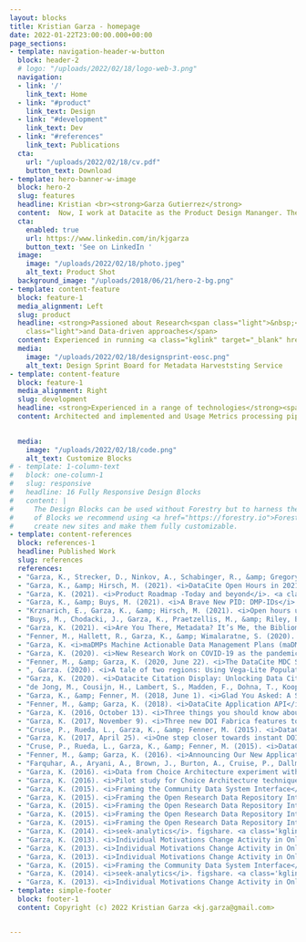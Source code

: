 ```yaml
---
layout: blocks
title: Kristian Garza - homepage
date: 2022-01-22T23:00:00.000+00:00
page_sections:
- template: navigation-header-w-button
  block: header-2
  # logo: "/uploads/2022/02/18/logo-web-3.png"
  navigation:
  - link: '/'
    link_text: Home
  - link: "#product"
    link_text: Design
  - link: "#development"
    link_text: Dev
  - link: "#references"
    link_text: Publications
  cta:
    url: "/uploads/2022/02/18/cv.pdf"
    button_text: Download
- template: hero-banner-w-image
  block: hero-2
  slug: features
  headline: Kristian <br><strong>Garza Gutierrez</strong>
  content:  Now, I work at Datacite as the Product Design Mananger. The goal is to bring the value of state-of-the-art design thinking practices to the Open Science Community and specially to design stat-of-the-art PID services.
  cta:
    enabled: true
    url: https://www.linkedin.com/in/kjgarza
    button_text: 'See on LinkedIn '
  image:
    image: "/uploads/2022/02/18/photo.jpeg"
    alt_text: Product Shot
  background_image: "/uploads/2018/06/21/hero-2-bg.png"
- template: content-feature
  block: feature-1
  media_alignment: Left
  slug: product
  headline: <strong>Passioned about Research<span class="light">&nbsp;</span></strong><span
    class="light">and Data-driven approaches</span>
  content: Experienced in running <a class="kglink" target="_blank" href="https://miro.com/app/board/o9J_kg4jVgQ=/">Design Sprints</a>, Group-based expert walkthroughs, <a class="kglink" target="_blank" href="https://miro.com/app/board/uXjVOZtNNlI=/?share_link_id=691813336807">Lighting Decision Jams</a> for complex apps in specialized domains.
  media:
    image: "/uploads/2022/02/18/designsprint-eosc.png"
    alt_text: Design Sprint Board for Metadata Harveststing Service
- template: content-feature
  block: feature-1
  media_alignment: Right
  slug: development
  headline: <strong>Experienced in a range of technologies</strong><span class="light"> used in front-end, back-end and infrastructure.</span>
  content: Architected and implemented and Usage Metrics processing pipeline <a class="kglink" target="_blank" href="https://github.com/datacite/sashimi">(inc. REST API, queueing, display)</a> that is currently used by hundreds of organizations worldwide. Engineered the developed a set of web components <a class="kglink" target="_blank" href="https://github.com/datacite/spitz">(in VueJs, using CustomElements)</a> that targeted customers with low development resourcing. Experienced on setting up AWS infrastructure using <a class="kglink" target="_blank" href="https://github.com/datacite/mastino"> Terraform </a>, to developing front-end apps in both <a class="kglink" target="_blank" href="https://github.com/datacite/bracco">React</a> and <a class="kglink" target="_blank" href="https://github.com/datacite/bracco">Ember</a>. Passing through developing <a class="kglink" target="_blank" href="https://github.com/datacite/lupo"> Rails-based REST</a> and <a class="kglink" target="_blank" href="https://github.com/datacite/lupo/tree/master/app/graphql"> GraphQL APIs</a> 

 
  media:
    image: "/uploads/2022/02/18/code.png"
    alt_text: Customize Blocks
# - template: 1-column-text
#   block: one-column-1
#   slug: responsive
#   headline: 16 Fully Responsive Design Blocks
#   content: |
#     The Design Blocks can be used without Forestry but to harness the power
#     of Blocks we recommend using <a href="https://forestry.io">Forestry</a>". Once the site is imported you can immediately
#     create new sites and make them fully customizable.
- template: content-references
  block: references-1
  headline: Published Work
  slug: references
  references: 
  - "Garza, K., Strecker, D., Ninkov, A., Schabinger, R., &amp; Gregory, K. (2021). <i>DFG to OECD subject classification Mapping</i> (Version 1.0). Zenodo. <a class='kglink' target='_blank' href='https://doi.org/10.5281/ZENODO.5176121'>https://doi.org/10.5281/ZENODO.5176121</a>"
  - "Garza, K., &amp; Hirsch, M. (2021). <i>DataCite Open Hours in 2021</i>. <a class='kglink' target='_blank' href='https://doi.org/10.5438/KW4K-Q070'>https://doi.org/10.5438/KW4K-Q070</a>"
  - "Garza, K. (2021). <i>Product Roadmap -Today and beyond</i>. <a class='kglink' target='_blank' href='https://doi.org/10.5281/ZENODO.5534129'>https://doi.org/10.5281/ZENODO.5534129</a>"
  - "Garza, K., &amp; Buys, M. (2021). <i>A Brave New PID: DMP-IDs</i>. <a class='kglink' target='_blank' href='https://doi.org/10.5438/J22A-5D79'>https://doi.org/10.5438/J22A-5D79</a>"
  - "Krznarich, E., Garza, K., &amp; Hirsch, M. (2021). <i>Open hours updates: Spring re-launch open hours for consortium leads</i>. <a class='kglink' target='_blank' href='https://doi.org/10.5438/2NPS-H961'>https://doi.org/10.5438/2NPS-H961</a>"
  - "Buys, M., Chodacki, J., Garza, K., Praetzellis, M., &amp; Riley, B. (2021). <i>You shoulda put a PID on it: Leveraging the PID Graph for DMPs</i>. <a class='kglink' target='_blank' href='https://doi.org/10.5281/ZENODO.4487522'>https://doi.org/10.5281/ZENODO.4487522</a>"
  - "Garza, K. (2021). <i>Are You There, Metadata? It’s Me, the Bibliometrician</i>. <a class='kglink' target='_blank' href='https://doi.org/10.5438/J4XV-Y945'>https://doi.org/10.5438/J4XV-Y945</a>"
  - "Fenner, M., Hallett, R., Garza, K., &amp; Wimalaratne, S. (2020). <i>Frontend for the DataCite Commons service</i> (Version 1.0.4) [Computer software]. DataCite. <a class='kglink' target='_blank' href='https://doi.org/10.14454/QGK4-ZS88'>https://doi.org/10.14454/QGK4-ZS88</a>"
  - "Garza, K. <i>maDMPs Machine Actionable Data Management Plans (maDMPs) demonstration.</i> (Version 1.0.0) [Computer software]. DataCite. <a class='kglink' target='_blank' href='https://doi.org/10.14454/W67K-5373'>https://doi.org/10.14454/W67K-5373</a>"
  - "Garza, K. (2020). <i>New Research Work on COVID-19 as the pandemic develops</i>. Zenodo. <a class='kglink' target='_blank' href='https://doi.org/10.5281/ZENODO.3903381'>https://doi.org/10.5281/ZENODO.3903381</a>"
  - "Fenner, M., &amp; Garza, K. (2020, June 22). <i>The DataCite MDC Stack</i>. <a class='kglink' target='_blank' href='https://doi.org/10.5438/V9PP-7A27'>https://doi.org/10.5438/V9PP-7A27</a>"
  - ", Garza. (2020). <i>A tale of two regions: Using Vega-Lite Population Pyramid to explore PIDs populations</i>. Zenodo. <a class='kglink' target='_blank' href='https://doi.org/10.5281/ZENODO.3895556'>https://doi.org/10.5281/ZENODO.3895556</a>"
  - "Garza, K. (2020). <i>Datacite Citation Display: Unlocking Data Citations</i>. <a class='kglink' target='_blank' href='https://doi.org/10.5438/1843-K679'>https://doi.org/10.5438/1843-K679</a>"
  - "de Jong, M., Cousijn, H., Lambert, S., Madden, F., Dohna, T., Koop-Jakobsen, K., &amp; Garza, K. (2019). <i>Project FREYA: Connecting Open Knowledge in the European Open Science Cloud - Materials</i>. <a class='kglink' target='_blank' href='https://doi.org/10.5281/ZENODO.3517852'>https://doi.org/10.5281/ZENODO.3517852</a>"
  - "Garza, K., &amp; Fenner, M. (2018, June 1). <i>Glad You Asked: A Snapshot of the Current State of Data Citation</i>. <a class='kglink' target='_blank' href='https://doi.org/10.5438/H16Y-3D72'>https://doi.org/10.5438/H16Y-3D72</a>"
  - "Fenner, M., &amp; Garza, K. (2018). <i>DataCite Application API</i>. DataCite. <a class='kglink' target='_blank' href='https://doi.org/10.5438/8GB0-V673'>https://doi.org/10.5438/8GB0-V673</a>"
  - "Garza, K. (2016, October 13). <i>Three things you should know about our new DOI Citation Formatting service</i>. <a class='kglink' target='_blank' href='https://doi.org/10.5438/DC13-VP4J'>https://doi.org/10.5438/DC13-VP4J</a>"
  - "Garza, K. (2017, November 9). <i>Three new DOI Fabrica features to simplify account management</i>. <a class='kglink' target='_blank' href='https://doi.org/10.5438/SPFD-GH73'>https://doi.org/10.5438/SPFD-GH73</a>"
  - "Cruse, P., Rueda, L., Garza, K., &amp; Fenner, M. (2015). <i>DataCite Blog</i>. <a class='kglink' target='_blank' href='https://doi.org/10.5438/0007-NW90'>https://doi.org/10.5438/0007-NW90</a>"
  - "Garza, K. (2017, April 25). <i>One step closer towards instant DOI search results</i>. <a class='kglink' target='_blank' href='https://doi.org/10.5438/0000-02ZN'>https://doi.org/10.5438/0000-02ZN</a>"
  - "Cruse, P., Rueda, L., Garza, K., &amp; Fenner, M. (2015). <i>DataCite Blog</i> (Version 1.0). DataCite. <a class='kglink' target='_blank' href='https://doi.org/10.5438/0000-00SS'>https://doi.org/10.5438/0000-00SS</a>"
  - "Fenner, M., &amp; Garza, K. (2016). <i>Announcing Our New Application Developer</i>. <a class='kglink' target='_blank' href='https://doi.org/10.5438/Y131-YX9D'>https://doi.org/10.5438/Y131-YX9D</a>"
  - "Farquhar, A., Aryani, A., Brown, J., Burton, A., Cruise, P., Dallmeier-Thiessen, S., Dappert, A., Dasler, R., Demeranville, T., Diepenbroek, M., Duine, M., Fenner, M., Garza, K., Groth, P., Haak, L., Kiermer, V., Kotarski, R., MacCallum, C., McEntyre, J., … Vision, T. (2015). <i>Technical and Human Infrastructure for Open Research (THOR)</i>. DataCite. <a class='kglink' target='_blank' href='https://doi.org/10.5438/6423'>https://doi.org/10.5438/6423</a>"
  - "Garza, K. (2016). <i>Data from Choice Architecture experiment with Experts</i> [Data set]. Zenodo. <a class='kglink' target='_blank' href='https://doi.org/10.5281/ZENODO.48457'>https://doi.org/10.5281/ZENODO.48457</a>"
  - "Garza, K. (2016). <i>Pilot study for Choice Architecture techniques</i> [Data set]. Zenodo. <a class='kglink' target='_blank' href='https://doi.org/10.5281/ZENODO.48441'>https://doi.org/10.5281/ZENODO.48441</a>"
  - "Garza, K. (2015). <i>Framing the Community Data System Interface</i>. figshare. <a class='kglink' target='_blank' href='https://doi.org/10.6084/M9.FIGSHARE.1300051.V5'>https://doi.org/10.6084/M9.FIGSHARE.1300051.V5</a>"
  - "Garza, K. (2015). <i>Framing the Open Research Data Repository Interface</i>. figshare. <a class='kglink' target='_blank' href='https://doi.org/10.6084/M9.FIGSHARE.1300051.V4'>https://doi.org/10.6084/M9.FIGSHARE.1300051.V4</a>"
  - "Garza, K. (2015). <i>Framing the Open Research Data Repository Interface</i>. figshare. <a class='kglink' target='_blank' href='https://doi.org/10.6084/M9.FIGSHARE.1300051.V3'>https://doi.org/10.6084/M9.FIGSHARE.1300051.V3</a>"
  - "Garza, K. (2015). <i>Framing the Open Research Data Repository Interface</i>. figshare. <a class='kglink' target='_blank' href='https://doi.org/10.6084/M9.FIGSHARE.1300051.V2'>https://doi.org/10.6084/M9.FIGSHARE.1300051.V2</a>"
  - "Garza, K. (2015). <i>Framing the Open Research Data Repository Interface</i>. figshare. <a class='kglink' target='_blank' href='https://doi.org/10.6084/M9.FIGSHARE.1300051.V1'>https://doi.org/10.6084/M9.FIGSHARE.1300051.V1</a>"
  - "Garza, K. (2014). <i>seek-analytics</i>. figshare. <a class='kglink' target='_blank' href='https://doi.org/10.6084/M9.FIGSHARE.1211850.V1'>https://doi.org/10.6084/M9.FIGSHARE.1211850.V1</a>"
  - "Garza, K. (2013). <i>Individual Motivations Change Activity in Online Scientific Communities</i>. figshare. <a class='kglink' target='_blank' href='https://doi.org/10.6084/M9.FIGSHARE.830404.V3'>https://doi.org/10.6084/M9.FIGSHARE.830404.V3</a>"
  - "Garza, K. (2013). <i>Individual Motivations Change Activity in Online Scientific Communities</i>. figshare. <a class='kglink' target='_blank' href='https://doi.org/10.6084/M9.FIGSHARE.830404.V2'>https://doi.org/10.6084/M9.FIGSHARE.830404.V2</a>"
  - "Garza, K. (2013). <i>Individual Motivations Change Activity in Online Scientific Communities</i>. figshare. <a class='kglink' target='_blank' href='https://doi.org/10.6084/M9.FIGSHARE.830404.V1'>https://doi.org/10.6084/M9.FIGSHARE.830404.V1</a>"
  - "Garza, K. (2015). <i>Framing the Community Data System Interface</i>. figshare. <a class='kglink' target='_blank' href='https://doi.org/10.6084/M9.FIGSHARE.1300051'>https://doi.org/10.6084/M9.FIGSHARE.1300051</a>"
  - "Garza, K. (2014). <i>seek-analytics</i>. figshare. <a class='kglink' target='_blank' href='https://doi.org/10.6084/M9.FIGSHARE.1211850'>https://doi.org/10.6084/M9.FIGSHARE.1211850</a>"
  - "Garza, K. (2013). <i>Individual Motivations Change Activity in Online Scientific Communities</i>. figshare. <a class='kglink' target='_blank' href='https://doi.org/10.6084/M9.FIGSHARE.830404'>https://doi.org/10.6084/M9.FIGSHARE.830404</a>"
- template: simple-footer
  block: footer-1
  content: Copyright (c) 2022 Kristian Garza <kj.garza@gmail.com>


---
```

